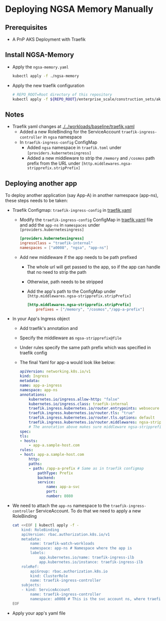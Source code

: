 # Deploying NGSA Memory Manually

## Prerequisites

- A PnP AKS Deployment with Traefik

## Install NGSA-Memory

- Apply the `ngsa-memory.yaml`

    ```bash
    kubectl apply -f ./ngsa-memory
    ```
- Apply the new traefik configuration

    ```bash
    # REPO_ROOT=Root directory of this repository
    kubectl apply -f ${REPO_ROOT}/enterprise_scale/construction_sets/aks/online/aks_secure_baseline/workloads/baseline/traefik.yaml
    ```

## Notes

- Traefik yaml changes at [./../workloads/baseline/traefik.yaml](./../workloads/baseline/traefik.yaml)
  - Added a new RoleBinding for the ServiceAccount `traefik-ingress-controller` in `ngsa` namespace
  - In `traefik-ingress-config` ConfigMap
    - Added `ngsa` namespace in `traefik.toml` under `[providers.kubernetesingress]`
    - Added a new middleware to strip the `/memory` and `/cosmos` path prefix from the URL under `[http.middlewares.ngsa-stripprefix.stripPrefix]`


## Deploying another app

To deploy another application (say App-A) in another namespace (app-ns), these steps needs to be taken:

- Traefik Configmap: `traefik-ingress-config` in [traefik.yaml](./../workloads/baseline/traefik.yaml) 
  - Modify the `traefik-ingress-config` ConfigMap in [traefik.yaml](./../workloads/baseline/traefik.yaml) file and add the `app-ns` in `namespaces` under `[providers.kubernetesingress]`

    ```toml
    [providers.kubernetesingress]
    ingressClass = "traefik-internal"
    namespaces = ["a0008", "ngsa", "app-ns"]
    ```

  - Add new middleware if the app needs to be path prefixed
    - The whole url will get passed to the app, so if the app can handle that no need to strip the path
    - Otherwise, path needs to be stripped
    - Add the app's path to the ConfigMap under `[http.middlewares.ngsa-stripprefix.stripPrefix]`

        ```toml
        [http.middlewares.ngsa-stripprefix.stripPrefix]
            prefixes = ["/memory", "/cosmos","/app-a-prefix"]
        ```

- In your App's Ingress object
  - Add traefik's annotation and
  - Specify the middleware as `ngsa-stripprefix@file`
  - Under rules specify the same path prefix which was specified in traefik config
  - The final Yaml for app-a would look like below:

    ```yaml
    apiVersion: networking.k8s.io/v1
    kind: Ingress
    metadata:
    name: app-a-ingress
    namespace: app-ns
    annotations:
        kubernetes.io/ingress.allow-http: "false"
        kubernetes.io/ingress.class: traefik-internal
        traefik.ingress.kubernetes.io/router.entrypoints: websecure
        traefik.ingress.kubernetes.io/router.tls: "true"
        traefik.ingress.kubernetes.io/router.tls.options: default
        traefik.ingress.kubernetes.io/router.middlewares: ngsa-stripprefix@file
        # The annotation above makes sure middleware ngsa-stripprefix is applied to URL
    spec:
    tls:
    - hosts:
        - app-a.sample-host.com
    rules:
    - host: app-a.sample-host.com
        http:
        paths:
        - path: /app-a-prefix # Same as in traefik configmap
            pathType: Prefix
            backend:
            service:
                name: app-a-svc
                port:
                number: 8080
    ```

- We need to attach the `app-ns` namespace to the `traefik-ingress-controller` ServiceAccount. To do that we need to apply a new RoleBinding

    ```bash
    cat <<EOF | kubectl apply -f -
        kind: RoleBinding
        apiVersion: rbac.authorization.k8s.io/v1
        metadata:
            name: traefik-watch-workloads
            namespace: app-ns # Namespace where the app is
            labels:
                app.kubernetes.io/name: traefik-ingress-ilb
                app.kubernetes.io/instance: traefik-ingress-ilb
        roleRef:
            apiGroup: rbac.authorization.k8s.io
            kind: ClusterRole
            name: traefik-ingress-controller
        subjects:
        - kind: ServiceAccount
            name: traefik-ingress-controller
            namespace: a0008 # This is the svc account ns, where traefik is
    EOF
    ```

- Apply your app's yaml file
